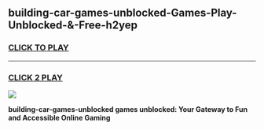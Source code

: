 
## building-car-games-unblocked-Games-Play-Unblocked-&-Free-h2yep
<h3>
<a href="https://premium76.site?title=building-car-games-unblocked&ref=24A">CLICK TO PLAY</a></h3>
<hr>

<h3>
<a href="https://premium76.site?title=building-car-games-unblocked&ref=24A">CLICK 2 PLAY</a>
  
</h3>

<a href="https://premium76.site?title=building-car-games-unblocked&ref=24A"><img src="https://clearcache.store/games.png"></a>


**building-car-games-unblocked games unblocked: Your Gateway to Fun and Accessible Online Gaming**
